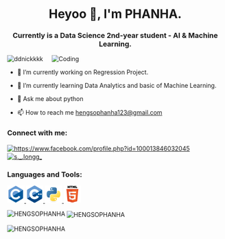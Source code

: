 <h1 align="center">Heyoo 👋, I'm PHANHA.</h1>
<h3 align="center">Currently is a Data Science 2nd-year student - AI & Machine Learning.</h3>
<img align="right" alt="Coding" width="400" src="https://media.giphy.com/media/scZPhLqaVOM1qG4lT9/giphy.gif">

<p align="left"> <img src="https://komarev.com/ghpvc/?username=HENGSOPHANHA&label=Profile0views&color=0e75b6&style=flat" alt="ddnickkkk" /> </p>

- 🔭 I’m currently working on Regression Project.

- 🌱 I’m currently learning Data Analytics and basic of Machine Learning.

- 💬 Ask me about python

- 📫 How to reach me hengsophanha123@gmail.com

<h3 align="left">Connect with me:</h3>
<p align="left">
<a href="https://www.facebook.com/profile.php?id=100013846032045" target="blank"><img align="center" src="https://raw.githubusercontent.com/rahuldkjain/github-profile-readme-generator/master/src/images/icons/Social/facebook.svg" alt="https://www.facebook.com/profile.php?id=100013846032045" height="30" width="40" /></a>
<a href="https://instagram.com/heng_sophanha" target="blank"><img align="center" src="https://raw.githubusercontent.com/rahuldkjain/github-profile-readme-generator/master/src/images/icons/Social/instagram.svg" alt="s._.longg_" height="30" width="40" /></a>
</p>

<h3 align="left">Languages and Tools:</h3>
<p align="left">
    <a href="https://www.cprogramming.com/" target="_blank" rel="noreferrer">
        <img src="https://raw.githubusercontent.com/devicons/devicon/master/icons/c/c-original.svg" alt="c" width="40" height="40"/>
    </a>
    <a href="https://www.w3schools.com/cpp/" target="_blank" rel="noreferrer">
        <img src="https://raw.githubusercontent.com/devicons/devicon/master/icons/cplusplus/cplusplus-original.svg" alt="cplusplus" width="40" height="40"/>
    </a>
    <a href="https://www.python.org" target="_blank" rel="noreferrer">
        <img src="https://raw.githubusercontent.com/devicons/devicon/master/icons/python/python-original.svg" alt="python" width="40" height="40"/>
    </a>
    <a href="https://www.w3.org/html/" target="_blank" rel="noreferrer">
        <img src="https://raw.githubusercontent.com/devicons/devicon/master/icons/html5/html5-original-wordmark.svg" alt="html5" width="40" height="40"/>
    </a>
</p>


<p><img align="left" src="https://github-readme-stats.vercel.app/api/top-langs?username=HENGSOPHANHA&show_icons=true&locale=en&layout=compact" alt="HENGSOPHANHA" /></p>

<p>&nbsp;<img align="center" src="https://github-readme-stats.vercel.app/api?username=HENGSOPHANHA&show_icons=true&locale=en" alt="HENGSOPHANHA" /></p>

<p><img align="center" src="https://github-readme-streak-stats.herokuapp.com/?user=HENGSOPHANHA&" alt="HENGSOPHANHA" /></p>
